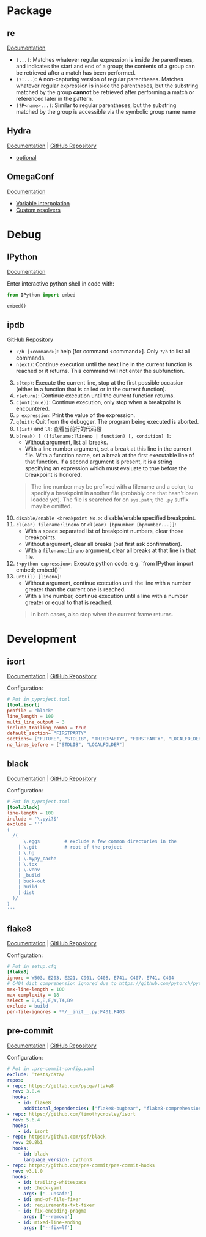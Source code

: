 # Package

## re

[Documentation](https://docs.python.org/3/library/re.html)

- `(...)`: Matches whatever regular expression is inside the parentheses, and indicates the start and end of a group; the contents of a group can be retrieved after a match has been performed.
- `(?:...)`: A non-capturing version of regular parentheses. Matches whatever regular expression is inside the parentheses, but the substring matched by the group **cannot** be retrieved after performing a match or referenced later in the pattern.
- `(?P<name>...)`: Similar to regular parentheses, but the substring matched by the group is accessible via the symbolic group name name

## Hydra

[Documentation](https://hydra.cc/docs/intro/) | [GitHub Repository](https://github.com/facebookresearch/hydra)

- [optional](https://hydra.cc/docs/patterns/specializing_config/#optional)

## OmegaConf

[Documentation](https://omegaconf.readthedocs.io/en/latest/index.html#)

- [Variable interpolation](https://omegaconf.readthedocs.io/en/latest/usage.html#variable-interpolation)
- [Custom resolvers](https://omegaconf.readthedocs.io/en/latest/custom_resolvers.html#)

# Debug

## IPython

[Documentation](https://ipython.readthedocs.io/en/stable/)

Enter interactive python shell in code with:

```python
from IPython import embed

embed()
```

## ipdb

[GitHub Repository](https://github.com/gotcha/ipdb)

- `?/h [<command>]`: help \[for command \<command>\]. Only `?/h` to list all commands.
- `n(ext)`: Continue execution until the next line in the current function is reached or it returns. This command will not enter the subfunction.

3. `s(tep)`: Execute the current line, stop at the first possible occasion (either in a function that is called or in the current function).
1. `r(eturn)`: Continue execution until the current function returns.
1. `c(ont(inue))`: Continue execution, only stop when a breakpoint is encountered.
1. `p expression`: Print the value of the expression.
1. `q(uit)`: Quit from the debugger. The program being executed is aborted.
1. `l(ist)` and `ll`: 查看当前行的代码段
1. `b(reak) [ ([filename:]lineno | function) [, condition] ]`:
   - Without argument, list all breaks.
   - With a line number argument, set a break at this line in the current file.  With a function name, set a break at the first executable line of that function.  If a second argument is present, it is a string specifying an expression which must evaluate to true before the breakpoint is honored.
   > The line number may be prefixed with a filename and a colon, to specify a breakpoint in another file (probably one that hasn't been loaded yet). The file is searched for on `sys.path`; the `.py` suffix may be omitted.
1. `disable/enable <breakpoint No.>`: disable/enable specified breakpoint.
1. `cl(ear) filename:lineno` or `cl(ear) [bpnumber [bpnumber...]]`:
   - With a space separated list of breakpoint numbers, clear those breakpoints.
   - Without argument, clear all breaks (but first ask confirmation).
   - With a `filename:lineno` argument, clear all breaks at that line in that file.
1. `!<python expression>`: Execute python code. e.g. \`from IPython import embed; embed()\`\`
1. `unt(il) [lineno]`:
   - Without argument, continue execution until the line with a number greater than the current one is reached.
   - With a line number, continue execution until a line with a number greater or equal to that is reached.
   > In both cases, also stop when the current frame returns.

# Development

## isort

[Documentation](https://pycqa.github.io/isort/) | [GitHub Repository](https://github.com/PyCQA/isort)

Configuration:

```toml
# Put in pyproject.toml
[tool.isort]
profile = "black"
line_length = 100
multi_line_output = 3
include_trailing_comma = true
default_section= "FIRSTPARTY"
sections= ["FUTURE", "STDLIB", "THIRDPARTY", "FIRSTPARTY", "LOCALFOLDER"]
no_lines_before = ["STDLIB", "LOCALFOLDER"]
```

## black

[Documentation](https://black.readthedocs.io/en/stable/) | [GitHub Repository](https://github.com/psf/black)

Configuration:

```toml
# Put in pyproject.toml
[tool.black]
line-length = 100
include = '\.pyi?$'
exclude = '''
(
  /(
      \.eggs         # exclude a few common directories in the
    | \.git          # root of the project
    | \.hg
    | \.mypy_cache
    | \.tox
    | \.venv
    | _build
    | buck-out
    | build
    | dist
  )/
)
'''
```

## flake8

[Documentation](https://flake8.pycqa.org/en/latest/) | [GitHub Repository](https://github.com/PyCQA/flake8)

Configutation:

```cfg
# Put in setup.cfg
[flake8]
ignore = W503, E203, E221, C901, C408, E741, C407, E741, C404
# C404 dict comprehension ignored due to https://github.com/pytorch/pytorch/issues/41448
max-line-length = 100
max-complexity = 18
select = B,C,E,F,W,T4,B9
exclude = build
per-file-ignores = **/__init__.py:F401,F403
```

## pre-commit

[Documentation](https://pre-commit.com/) | [GitHub Repository](https://github.com/pre-commit/pre-commit)

Configuration:

```yaml
# Put in .pre-commit-config.yaml
exclude: ^tests/data/
repos:
- repo: https://gitlab.com/pycqa/flake8
  rev: 3.8.4
  hooks:
    - id: flake8
      additional_dependencies: ["flake8-bugbear", "flake8-comprehensions"]
- repo: https://github.com/timothycrosley/isort
  rev: 5.6.4
  hooks:
    - id: isort
- repo: https://github.com/psf/black
  rev: 20.8b1
  hooks:
    - id: black
      language_version: python3
- repo: https://github.com/pre-commit/pre-commit-hooks
  rev: v3.1.0
  hooks:
    - id: trailing-whitespace
    - id: check-yaml
      args: ['--unsafe']
    - id: end-of-file-fixer
    - id: requirements-txt-fixer
    - id: fix-encoding-pragma
      args: ['--remove']
    - id: mixed-line-ending
      args: ['--fix=lf']
```
